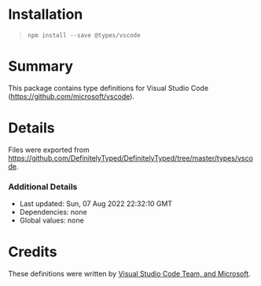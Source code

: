 # Installation
> `npm install --save @types/vscode`

# Summary
This package contains type definitions for Visual Studio Code (https://github.com/microsoft/vscode).

# Details
Files were exported from https://github.com/DefinitelyTyped/DefinitelyTyped/tree/master/types/vscode.

### Additional Details
 * Last updated: Sun, 07 Aug 2022 22:32:10 GMT
 * Dependencies: none
 * Global values: none

# Credits
These definitions were written by [Visual Studio Code Team, and Microsoft](https://github.com/microsoft).
